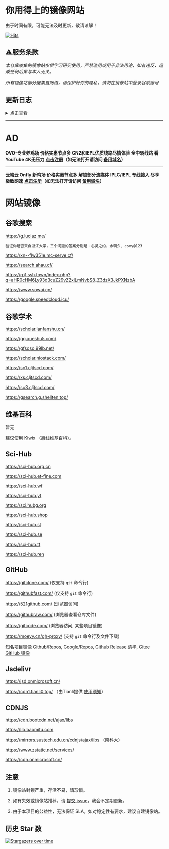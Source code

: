 # 你用得上的镜像网站
由于时间有限，可能无法及时更新，敬请谅解！

[![Hits](https://hits.seeyoufarm.com/api/count/incr/badge.svg?url=https%3A%2F%2Fgithub.com%2FHeroic-Studio%2FGoogle-Mirrors&count_bg=%2379C83D&title_bg=%23555555&icon=&icon_color=%23E7E7E7&title=hits&edge_flat=false)](https://hits.seeyoufarm.com)

## ⚠服务条款
*本仓库收集的镜像站仅供学习研究使用，严禁滥用或用于非法用途，如有违反，造成任何后果与本人无关。*

*所有镜像站部分搜集自网络，请保护好你的隐私，请勿在镜像站中登录谷歌账号*
## 更新日志
<details>
<summary>点击查看</summary>
2023.6.16 更新各类镜像站地址

2023.5.20 更新各类镜像地址

2023.2.23 更新Wikipedia镜像站，移除Google失效镜像

2023.2.18 移除失效地址，新增Google镜像

2023.1.3 新增Wikipedia镜像

2022.12.18 新增Google，GitHub镜像

2022.11.11 全面更新镜像地址

2022.7.30 由墨尘更新Jsdelivr,CDNJS镜像

2022.8.20 由墨尘更新免费V2ray,Google镜像站地址
</details>

*****

# AD
**OVO-专业养鸡场 价格实惠节点多**
**CN2和IEPL优质线路尽情体验**
**全中转线路 看YouTube 4K无压力**
**[点击注册](https://kk.eda326.xyz/#/register?code=28A42L72)（如无法打开请访问 [备用域名](https://cdn.ovodesign.shop/#/register?code=28A42L72)）**

*****

**云端云 Onfly 新鸡场 价格实惠节点多**
**解锁部分流媒体**
**IPLC/IEPL 专线接入 尽享极致网速**
**[点击注册](https://www.onfly.pics/#/register?code=ccP1TUsg)（如无法打开请访问 [备用域名](https://www.onfly.homes/#/register?code=ccP1TUsg)）**

# 网站镜像

## 谷歌搜索

https://g.luciaz.me/
```
验证你是否来自浙江大学，三个问题的答案分别是：心灵之约、水朝夕、csxy@123
```
https://xn--flw351e.mc-serve.cf/

https://search.ahau.cf/

https://rp1.ssh.town/index.php?q=aHR0cHM6Ly93d3cuZ29vZ2xlLmNvbS8_Z3dzX3JkPXNzbA

https://www.sowai.cn/

https://google.speedcloud.icu/

## 谷歌学术

https://scholar.lanfanshu.cn/

https://gg.xueshu5.com/

https://gfsoso.99lb.net/

https://scholar.niostack.com/

https://so1.cljtscd.com/

https://xs.cljtscd.com/

https://so3.cljtscd.com/

https://gsearch.g.shellten.top/

## 维基百科
暂无

建议使用 [Kiwix](https://www.jianshu.com/p/cfdd051cddc0) （离线维基百科）。

## Sci-Hub

https://sci-hub.org.cn

https://sci-hub.et-fine.com

https://sci-hub.wf

https://sci-hub.yt

https://sci.hubg.org

https://sci-hub.shop

https://sci-hub.st

https://sci-hub.se

https://sci-hub.tf

https://sci-hub.ren

## GitHub

https://gitclone.com/       (仅支持 `git` 命令行)

https://githubfast.com/     (仅支持 `git` 命令行)

https://521github.com/      (浏览器访问)

https://githubraw.com/      (浏览器查看仓库文件)

https://gitcode.com/        (浏览器访问, 某些项目镜像)

https://moeyy.cn/gh-proxy/  (支持 `git` 命令行及文件下载)

知名项目镜像
[Github/Repos](https://gitcode.com/org/github/repos),
[Google/Repos](https://gitcode.com/org/google/repos),
[Github Release 清华](https://mirrors.tuna.tsinghua.edu.cn/github-release),
[Gitee GitHub 镜像](https://gitee.com/organizations/mirrors/projects)

## Jsdelivr

https://jsd.onmicrosoft.cn/

https://cdn1.tianli0.top/  （由Tianli提供  <a href="https://tianli-blog.club/%e5%85%8d%e8%b4%b9jsd%e9%95%9c%e5%83%8f%e4%bd%bf%e7%94%a8%e6%89%8b%e5%86%8c/">使用须知</a>）

## CDNJS

https://cdn.bootcdn.net/ajax/libs

https://lib.baomitu.com

https://mirrors.sustech.edu.cn/cdnjs/ajax/libs （南科大）

https://www.zstatic.net/services/

https://cdn.onmicrosoft.cn/

## 注意

1. 镜像站封锁严重，存活不易，请珍惜。

2. 如有失效或镜像站推荐，请 [提交 issue][1]，我会不定期更新。

3. 由于本项目的公益性，无法保证 SLA。如对稳定性有要求，建议自建镜像站。

## 历史 Star 数
[![Stargazers over time](https://starchart.cc/Heroic-Studio/Google-Mirrors.svg)](https://starchart.cc/hmsjy2017/Google-Mirrors)



  [1]: https://github.com/Heroic-Studio/Google-Mirrors/issues/new
